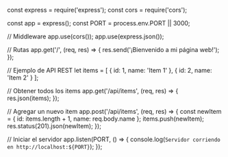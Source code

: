 const express = require('express');
const cors = require('cors');

const app = express();
const PORT = process.env.PORT || 3000;

// Middleware
app.use(cors());
app.use(express.json());

// Rutas
app.get('/', (req, res) => {
    res.send('¡Bienvenido a mi página web!');
});

// Ejemplo de API REST
let items = [
    { id: 1, name: 'Item 1' },
    { id: 2, name: 'Item 2' }
];

// Obtener todos los items
app.get('/api/items', (req, res) => {
    res.json(items);
});

// Agregar un nuevo item
app.post('/api/items', (req, res) => {
    const newItem = {
        id: items.length + 1,
        name: req.body.name
    };
    items.push(newItem);
    res.status(201).json(newItem);
});

// Iniciar el servidor
app.listen(PORT, () => {
    console.log(`Servidor corriendo en http://localhost:${PORT}`);
});
